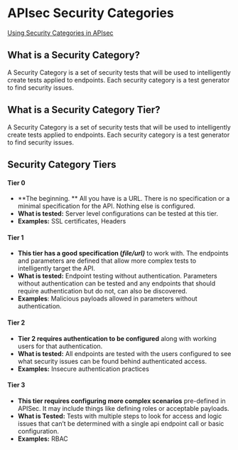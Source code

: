 
# APIsec Security Categories 

[Using Security Categories in APIsec](SecurityCategoriesUse.md)

## What is a Security Category?

A Security Category is a set of security tests that will be used to intelligently create tests applied to endpoints. Each security category is a test generator to find security issues.


## What is a Security Category Tier?

A Security Category is a set of security tests that will be used to intelligently create tests applied to endpoints. Each security category is a test generator to find security issues.


## Security Category Tiers


#### Tier 0



* **The beginning. ** All you have is a URL. There is no specification or a minimal specification for the API. Nothing else is configured.
* **What is tested:** Server level configurations can be tested at this tier.  
* **Examples:** SSL certificates, Headers


#### Tier 1



* **This tier has a good specification (_file/url)_** to work with. The endpoints and parameters are defined that allow more complex tests to intelligently target the API.
* **What is tested:** Endpoint testing without authentication. Parameters without authentication can be tested and any endpoints that should require authentication but do not, can also be discovered.
* **Examples**: Malicious payloads allowed in parameters without authentication.

	


#### Tier 2



* **Tier 2 requires authentication to be configured** along with working users for that authentication.
* **What is tested:** All endpoints are tested with the users configured to see what security issues can be found behind authenticated access.
* **Examples:** Insecure authentication practices


#### Tier 3



* **This tier requires configuring more complex scenarios** pre-defined in APISec. It may include things like defining roles or acceptable payloads.
* **What is Tested:** Tests with multiple steps to look for access and logic issues that can’t be determined with a single api endpoint call or basic configuration.
* **Examples:** RBAC
